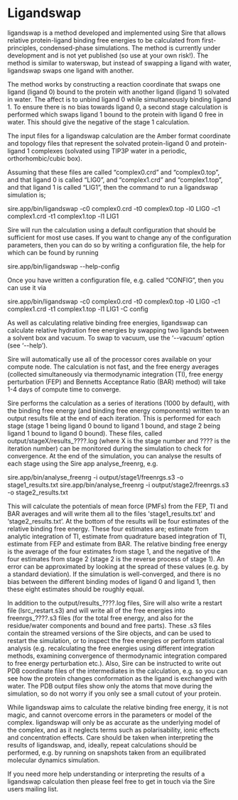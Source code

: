 # Ligandswap

ligandswap is a method developed and implemented using Sire that allows relative protein-ligand binding free energies to be calculated from first-principles, condensed-phase simulations. The method is currently under development and is not yet published (so use at your own risk!). The method is similar to waterswap, but instead of swapping a ligand with water, ligandswap swaps one ligand with another.

The method works by constructing a reaction coordinate that swaps one ligand (ligand 0) bound to the protein with another ligand (ligand 1) solvated in water. The affect is to unbind ligand 0 while simultaneously binding ligand 1. To ensure there is no bias towards ligand 0, a second stage calculation is performed which swaps ligand 1 bound to the protein with ligand 0 free in water. This should give the negative of the stage 1 calculation.

The input files for a ligandswap calculation are the Amber format coordinate and topology files that represent the solvated protein-ligand 0 and protein-ligand 1 complexes (solvated using TIP3P water in a periodic, orthorhombic/cubic box).

Assuming that these files are called “complex0.crd” and “complex0.top”, and that ligand 0 is called “LIG0”, and “complex1.crd” and “complex1.top”, and that ligand 1 is called “LIG1”, then the command to run a ligandswap simulation is;

sire.app/bin/ligandswap -c0 complex0.crd -t0 complex0.top -l0 LIG0 -c1 complex1.crd -t1 complex1.top -l1 LIG1

Sire will run the calculation using a default configuration that should be sufficient for most use cases. If you want to change any of the configuration parameters, then you can do so by writing a configuration file, the help for which can be found by running

sire.app/bin/ligandswap --help-config

Once you have written a configuration file, e.g. called “CONFIG”, then you can use it via

sire.app/bin/ligandswap -c0 complex0.crd -t0 complex0.top -l0 LIG0 -c1 complex1.crd -t1 complex1.top -l1 LIG1 -C config

As well as calculating relative binding free energies, ligandswap can calculate relative hydration free energies by swapping two ligands between a solvent box and vacuum. To swap to vacuum, use the ‘--vacuum’ option (see ‘--help’).

Sire will automatically use all of the processor cores available on your compute node. The calculation is not fast, and the free energy averages (collected simultaneously via thermodynamic integration (TI), free energy perturbation (FEP) and Bennetts Acceptance Ratio (BAR) method) will take 1-4 days of compute time to converge. 

Sire performs the calculation as a series of iterations (1000 by default), with the binding free energy (and binding free energy components) written to an output results file at the end of each iteration. This is performed for each stage (stage 1 being ligand 0 bound to ligand 1 bound, and stage 2 being ligand 1 bound to ligand 0 bound). These files, called output/stageX/results_????.log (where X is the stage number and ???? is the iteration number) can be monitored during the simulation to check for convergence. At the end of the simulation, you can analyse the results of each stage using the Sire app analyse_freenrg, e.g.

sire.app/bin/analyse_freenrg -i output/stage1/freenrgs.s3 -o stage1_results.txt
sire.app/bin/analyse_freenrg -i output/stage2/freenrgs.s3 -o stage2_results.txt

This will calculate the potentials of mean force (PMFs) from the FEP, TI and BAR averages and will write them all to the files 'stage1_results.txt' and ‘stage2_results.txt’. At the bottom of the results will be four estimates of the relative binding free energy. These four estimates are; estimate from analytic integration of TI, estimate from quadrature based integration of TI, estimate from FEP and estimate from BAR. The relative binding free energy is the average of the four estimates from stage 1, and the negative of the four estimates from stage 2 (stage 2 is the reverse process of stage 1). An error can be approximated by looking at the spread of these values (e.g. by a standard deviation). If the simulation is well-converged, and there is no bias between the different binding modes of ligand 0 and ligand 1, then these eight estimates should be roughly equal.

In addition to the output/results_????.log files, Sire will also write a restart file (lsrc_restart.s3) and will write all of the free energies into freenrgs_????.s3 files (for the total free energy, and also for the residue/water components and bound and free parts). These .s3 files contain the streamed versions of the Sire objects, and can be used to restart the simulation, or to inspect the free energies or perform statistical analysis (e.g. recalculating the free energies using different integration methods, examining convergence of thermodynamic integration compared to free energy perturbation etc.). Also, Sire can be instructed to write out PDB coordinate files of the intermediates in the calculation, e.g. so you can see how the protein changes conformation as the ligand is exchanged with water. The PDB output files show only the atoms that move during the simulation, so do not worry if you only see a small cutout of your protein.

While ligandswap aims to calculate the relative binding free energy, it is not magic, and cannot overcome errors in the parameters or model of the complex. ligandswap will only be as accurate as the underlying model of the complex, and as it neglects terms such as polarisability, ionic effects and concentration effects. Care should be taken when interpreting the results of ligandswap, and, ideally, repeat calculations should be performed, e.g. by running on snapshots taken from an equilibrated molecular dynamics simulation.

If you need more help understanding or interpreting the results of a ligandswap calculation then please feel free to get in touch via the Sire users mailing list.
